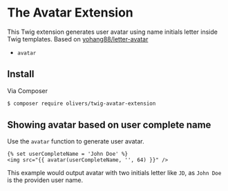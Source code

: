 The Avatar Extension
====================

This Twig extension generates user avatar using name initials letter inside Twig templates. Based on [yohang88/letter-avatar
](https://github.com/yohang88/letter-avatar)

* ``avatar``

Install
-------

Via Composer

``` bash
$ composer require olivers/twig-avatar-extension
```

Showing avatar based on user complete name
-------------------------------------------

Use the ``avatar`` function to generate user avatar.

    {% set userCompleteName = 'John Doe' %}
    <img src="{{ avatar(userCompleteName, '', 64) }}" />

This example would output avatar with two initials letter like ``JD``, as ``John Doe`` is the providen user name.
